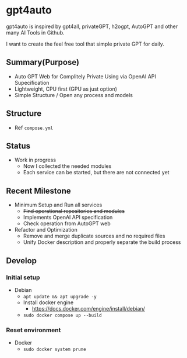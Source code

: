 # gpt4auto

gpt4auto is inspired by gpt4all, privateGPT, h2ogpt, AutoGPT and other many AI Tools in Github.

I want to create the feel free tool that simple private GPT for daily.

## Summary(Purpose)

* Auto GPT Web for Complitely Private Using via OpenAI API Supecification
* Lightweight, CPU first (GPU as just option)
* Simple Structure / Open any process and models

## Structure

* Ref ```compose.yml```

## Status

* Work in progress
  * Now I collected the needed modules
  * Each service can be started, but there are not connected yet

## Recent Milestone

* Minimum Setup and Run all services
  * ~~Find operational repositories and modules~~
  * Implements OpenAI API specification
  * Check operation from AutoGPT web
* Refactor and Optimization
  * Remove and merge duplicate sources and no required files
  * Unify Docker description and properly separate the build process

## Develop

### Initial setup

* Debian
  * ```apt update && apt upgrade -y```
  * Install docker engine
    * https://docs.docker.com/engine/install/debian/
  * ```sudo docker compose up --build```

### Reset environment

* Docker
  * ```sudo docker system prune```
